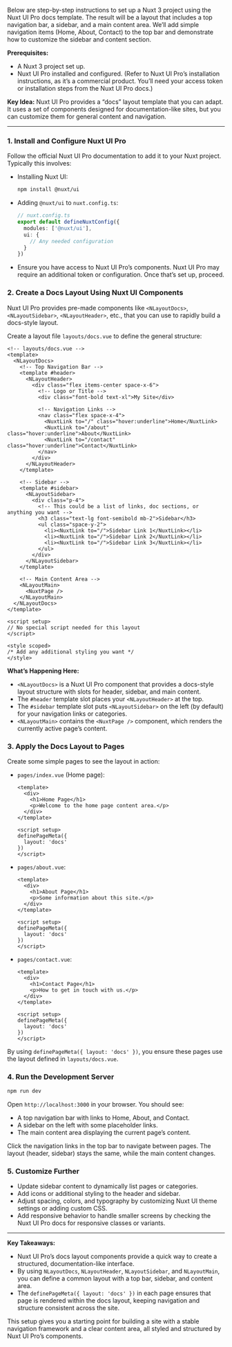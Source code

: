 Below are step-by-step instructions to set up a Nuxt 3 project using the Nuxt UI Pro docs template. The result will be a layout that includes a top navigation bar, a sidebar, and a main content area. We’ll add simple navigation items (Home, About, Contact) to the top bar and demonstrate how to customize the sidebar and content section.

**Prerequisites:**
- A Nuxt 3 project set up.
- Nuxt UI Pro installed and configured. (Refer to Nuxt UI Pro’s installation instructions, as it’s a commercial product. You’ll need your access token or installation steps from the Nuxt UI Pro docs.)

**Key Idea:**
Nuxt UI Pro provides a “docs” layout template that you can adapt. It uses a set of components designed for documentation-like sites, but you can customize them for general content and navigation.

---

### 1. Install and Configure Nuxt UI Pro

Follow the official Nuxt UI Pro documentation to add it to your Nuxt project. Typically this involves:

- Installing Nuxt UI:
  ```bash
  npm install @nuxt/ui
  ```
  
- Adding `@nuxt/ui` to `nuxt.config.ts`:
  ```ts
  // nuxt.config.ts
  export default defineNuxtConfig({
    modules: ['@nuxt/ui'],
    ui: {
      // Any needed configuration
    }
  })
  ```

- Ensure you have access to Nuxt UI Pro’s components. Nuxt UI Pro may require an additional token or configuration. Once that’s set up, proceed.

### 2. Create a Docs Layout Using Nuxt UI Components

Nuxt UI Pro provides pre-made components like `<NLayoutDocs>`, `<NLayoutSidebar>`, `<NLayoutHeader>`, etc., that you can use to rapidly build a docs-style layout.

Create a layout file `layouts/docs.vue` to define the general structure:

```vue
<!-- layouts/docs.vue -->
<template>
  <NLayoutDocs>
    <!-- Top Navigation Bar -->
    <template #header>
      <NLayoutHeader>
        <div class="flex items-center space-x-6">
          <!-- Logo or Title -->
          <div class="font-bold text-xl">My Site</div>

          <!-- Navigation Links -->
          <nav class="flex space-x-4">
            <NuxtLink to="/" class="hover:underline">Home</NuxtLink>
            <NuxtLink to="/about" class="hover:underline">About</NuxtLink>
            <NuxtLink to="/contact" class="hover:underline">Contact</NuxtLink>
          </nav>
        </div>
      </NLayoutHeader>
    </template>

    <!-- Sidebar -->
    <template #sidebar>
      <NLayoutSidebar>
        <div class="p-4">
          <!-- This could be a list of links, doc sections, or anything you want -->
          <h3 class="text-lg font-semibold mb-2">Sidebar</h3>
          <ul class="space-y-2">
            <li><NuxtLink to="/">Sidebar Link 1</NuxtLink></li>
            <li><NuxtLink to="/">Sidebar Link 2</NuxtLink></li>
            <li><NuxtLink to="/">Sidebar Link 3</NuxtLink></li>
          </ul>
        </div>
      </NLayoutSidebar>
    </template>

    <!-- Main Content Area -->
    <NLayoutMain>
      <NuxtPage />
    </NLayoutMain>
  </NLayoutDocs>
</template>

<script setup>
// No special script needed for this layout
</script>

<style scoped>
/* Add any additional styling you want */
</style>
```

**What’s Happening Here:**
- `<NLayoutDocs>` is a Nuxt UI Pro component that provides a docs-style layout structure with slots for header, sidebar, and main content.
- The `#header` template slot places your `<NLayoutHeader>` at the top.
- The `#sidebar` template slot puts `<NLayoutSidebar>` on the left (by default) for your navigation links or categories.
- `<NLayoutMain>` contains the `<NuxtPage />` component, which renders the currently active page’s content.

### 3. Apply the Docs Layout to Pages

Create some simple pages to see the layout in action:

- `pages/index.vue` (Home page):
  ```vue
  <template>
    <div>
      <h1>Home Page</h1>
      <p>Welcome to the home page content area.</p>
    </div>
  </template>

  <script setup>
  definePageMeta({
    layout: 'docs'
  })
  </script>
  ```

- `pages/about.vue`:
  ```vue
  <template>
    <div>
      <h1>About Page</h1>
      <p>Some information about this site.</p>
    </div>
  </template>

  <script setup>
  definePageMeta({
    layout: 'docs'
  })
  </script>
  ```

- `pages/contact.vue`:
  ```vue
  <template>
    <div>
      <h1>Contact Page</h1>
      <p>How to get in touch with us.</p>
    </div>
  </template>

  <script setup>
  definePageMeta({
    layout: 'docs'
  })
  </script>
  ```

By using `definePageMeta({ layout: 'docs' })`, you ensure these pages use the layout defined in `layouts/docs.vue`.

### 4. Run the Development Server

```bash
npm run dev
```

Open `http://localhost:3000` in your browser. You should see:

- A top navigation bar with links to Home, About, and Contact.
- A sidebar on the left with some placeholder links.
- The main content area displaying the current page’s content.

Click the navigation links in the top bar to navigate between pages. The layout (header, sidebar) stays the same, while the main content changes.

### 5. Customize Further

- Update sidebar content to dynamically list pages or categories.
- Add icons or additional styling to the header and sidebar.
- Adjust spacing, colors, and typography by customizing Nuxt UI theme settings or adding custom CSS.
- Add responsive behavior to handle smaller screens by checking the Nuxt UI Pro docs for responsive classes or variants.

---

**Key Takeaways:**

- Nuxt UI Pro’s docs layout components provide a quick way to create a structured, documentation-like interface.
- By using `NLayoutDocs`, `NLayoutHeader`, `NLayoutSidebar`, and `NLayoutMain`, you can define a common layout with a top bar, sidebar, and content area.
- The `definePageMeta({ layout: 'docs' })` in each page ensures that page is rendered within the docs layout, keeping navigation and structure consistent across the site.

This setup gives you a starting point for building a site with a stable navigation framework and a clear content area, all styled and structured by Nuxt UI Pro’s components.
